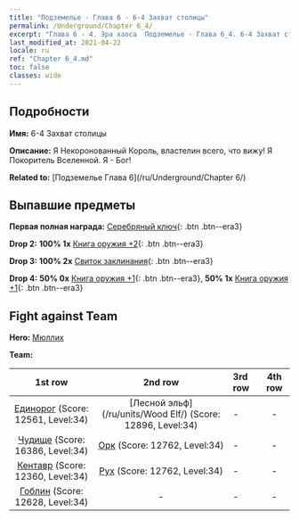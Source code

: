 ```yaml
---
title: "Подземелье - Глава 6 - 6-4 Захват столицы"
permalink: /Underground/Chapter 6_4/
excerpt: "Глава 6 - 4. Эра хаоса  Подземелье - Глава 6_4. 6-4 Захват столицы"
last_modified_at: 2021-04-22
locale: ru
ref: "Chapter 6_4.md"
toc: false
classes: wide
---
```


## Подробности

 **Имя:** 6-4 Захват столицы

 **Описание:** Я Некоронованный Король, властелин всего, что вижу! Я Покоритель Вселенной. Я - Бог!

 **Related to:** [Подземелье Глава 6](/ru/Underground/Chapter 6/)

## Выпавшие предметы

 **Первая полная награда:** [Серебряный ключ](/ItemsRU/con_693/){: .btn .btn--era3}

 **Drop 2:** **100% 1x** [Книга оружия +2](/ItemsRU/mat_32/){: .btn .btn--era3}

 **Drop 3:** **100% 2x** [Свиток заклинания](/ItemsRU/con_694/){: .btn .btn--era3}

 **Drop 4:** **50% 0x** [Книга оружия +1](/ItemsRU/mat_25/){: .btn .btn--era3}, **50% 1x** [Книга оружия +1](/ItemsRU/mat_25/){: .btn .btn--era3}


## Fight against Team
 **Hero:** [Мюллих](/ru/heroes/Mullich/)

 **Team:**


  | 1st row | 2nd row | 3rd row | 4th row |
  |:----:|:----:|:----|:----:|
  | [Единорог](/ru/units/Unicorn/) (Score: 12561, Level:34)  | [Лесной эльф](/ru/units/Wood Elf/) (Score: 12896, Level:34)  | - | - |
  | [Чудище](/ru/units/Behemoth/) (Score: 16386, Level:34)  | [Орк](/ru/units/Orc/) (Score: 12762, Level:34)  | - | - |
  | [Кентавр](/ru/units/Centaur/) (Score: 12360, Level:34)  | [Рух](/ru/units/Roc/) (Score: 12762, Level:34)  | - | - |
  | [Гоблин](/ru/units/Goblin/) (Score: 12628, Level:34)  | - | - | - |


